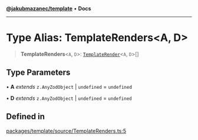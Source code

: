 [**@jakubmazanec/template**](../README.md) • **Docs**

---

# Type Alias: TemplateRenders\<A, D\>

> **TemplateRenders**\<`A`, `D`\>: [`TemplateRender`](TemplateRender.md)\<`A`, `D`\>[]

## Type Parameters

• **A** _extends_ `z.AnyZodObject` \| `undefined` = `undefined`

• **D** _extends_ `z.AnyZodObject` \| `undefined` = `undefined`

## Defined in

[packages/template/source/TemplateRenders.ts:5](https://github.com/jakubmazanec/tools/blob/1c4f0471e4ca7ee64c14124101a8ac795175e9bf/packages/template/source/TemplateRenders.ts#L5)
